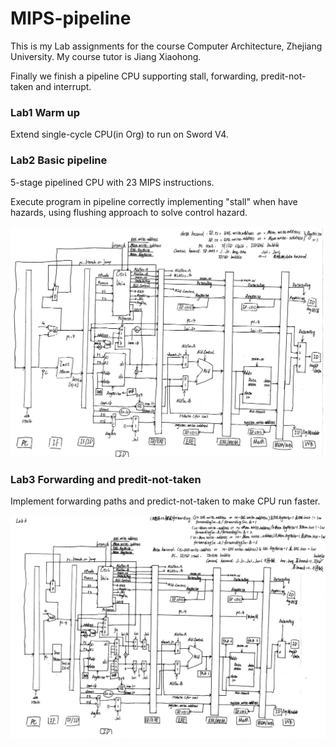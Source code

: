 # MIPS-pipeline
This is my Lab assignments for the course Computer Architecture, Zhejiang University. My course tutor is Jiang Xiaohong.

Finally we finish a pipeline CPU supporting stall, forwarding, predit-not-taken and interrupt.

### Lab1 Warm up
Extend single-cycle CPU(in Org) to run on Sword V4.


### Lab2 Basic pipeline 
5-stage pipelined CPU with 23 MIPS instructions. 

Execute program in pipeline correctly implementing "stall" when have hazards, using flushing approach to solve control hazard. 

![Lab2](/figure/Lab2_cpu.jpg)


### Lab3 Forwarding and predit-not-taken
Implement forwarding paths and predict-not-taken
to make CPU run faster.

![Lab3](/figure/Lab3_cpu.jpg)
